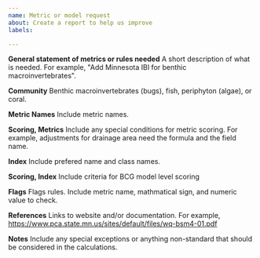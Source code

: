 ```yaml
---
name: Metric or model request
about: Create a report to help us improve
labels: 

---
```


**General statement of metrics or rules needed**
A short description of what is needed.
For example, "Add Minnesota IBI for benthic macroinvertebrates".

**Community**
Benthic macroinvertebrates (bugs), fish, periphyton (algae), or coral.

**Metric Names**
Include metric names.

**Scoring, Metrics**
Include any special conditions for metric scoring.
For example, adjustments for drainage area need the formula and the field name.

**Index**
Include prefered name and class names.

**Scoring, Index**
Include criteria for BCG model level scoring

**Flags**
Flags rules.  Include metric name, mathmatical sign, and numeric value to check.

**References**
Links to website and/or documentation.
For example, https://www.pca.state.mn.us/sites/default/files/wq-bsm4-01.pdf

**Notes** 
Include any special exceptions or anything non-standard that should be considered in the calculations.
